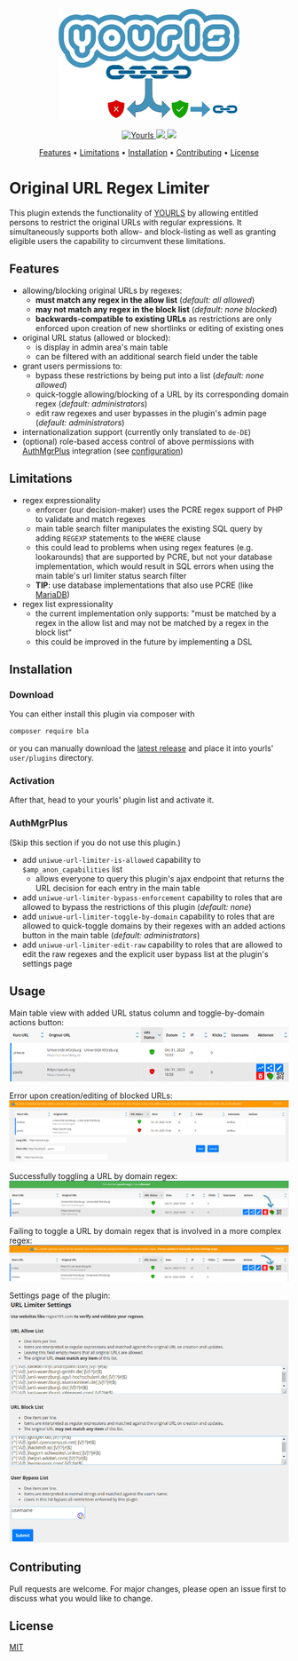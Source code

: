 <p align="center">
  <a href="https://github.com/uniwue-rz/yourls-original-url-regex-limiter">
    <img height="200" src="./original-url-regex-limiter/assets/imgs/logo.svg" alt="Plugin Logo">
  </a>
</p>

<p align="center">
  <a href="https://prototype.php.net/versions/7.4.0/">
    <img src="https://img.shields.io/packagist/php-v/yourls/yourls" alt="Yourls">
  </a>
  <a href="https://github.com/YOURLS/YOURLS">
      <img src="https://img.shields.io/badge/YOURLS-v1.9.2%2B-%234393bb">
  </a>
  <a href="https://github.com/YOURLS/awesome">
    <img src="https://img.shields.io/badge/Awesome-YOURLS-C5A3BE"></a>
</p>

<p align="center">
  <a href="#features">Features</a> •
  <a href="#limitations">Limitations</a> •
  <a href="#installation">Installation</a> •
  <a href="#Contributing">Contributing</a> •
  <a href="#License">License</a>
</p>

# Original URL Regex Limiter

This plugin extends the functionality of [YOURLS](https://github.com/YOURLS/YOURLS) by allowing entitled persons to restrict the original URLs with regular expressions. It simultaneously supports both allow- and block-listing as well as granting eligible users the capability to circumvent these limitations.

## Features
- allowing/blocking original URLs by regexes:
  - **must match any regex in the allow list** (*default: all allowed*)
  - **may not match any regex in the block list** (*default: none blocked*)
  - **backwards-compatible to existing URLs** as restrictions are only enforced upon creation of new shortlinks or editing of existing ones
- original URL status (allowed or blocked):
  - is display in admin area's main table
  - can be filtered with an additional search field under the table
- grant users permissions to:
  - bypass these restrictions by being put into a list (*default: none allowed*)
  - quick-toggle allowing/blocking of a URL by its corresponding domain regex (*default: administrators*)
  - edit raw regexes and user bypasses in the plugin's admin page (*default: administrators*)
- internationalization support (currently only translated to `de-DE`)
- (optional) role-based access control of above permissions with [AuthMgrPlus](https://github.com/joshp23/YOURLS-AuthMgrPlus) integration (see [configuration](#AuthMgrPlus))


## Limitations
- regex expressionality
  - enforcer (our decision-maker) uses the PCRE regex support of PHP to validate and match regexes
  - main table search filter manipulates the existing SQL query by adding `REGEXP` statements to the `WHERE` clause
  - this could lead to problems when using regex features (e.g. lookarounds) that are supported by PCRE, but not your database implementation, which would result in SQL errors when using the main table's url limiter status search filter
  - **TIP**: use database implementations that also use PCRE (like [MariaDB](https://mariadb.com/kb/en/pcre/))
- regex list expressionality
  - the current implementation only supports: "must be matched by a regex in the allow list and may not be matched by a regex in the block list"
  - this could be improved in the future by implementing a DSL


## Installation

### Download
You can either install this plugin via composer with

```bash
composer require bla
```

or you can manually download the [latest release](https://github.com/uniwue-rz/yourls-original-url-regex-limiter/releases) and place it into yourls' `user/plugins` directory.

### Activation
After that, head to your yourls' plugin list and activate it.

### AuthMgrPlus
(Skip this section if you do not use this plugin.)

- add `uniwue-url-limiter-is-allowed` capability to `$amp_anon_capabilities` list
  - allows everyone to query this plugin's ajax endpoint that returns the URL decision for each entry in the main table
- add `uniwue-url-limiter-bypass-enforcement` capability to roles that are allowed to bypass the restrictions of this plugin (*default: none*)
- add `uniwue-url-limiter-toggle-by-domain` capability to roles that are allowed to quick-toggle domains by their regexes with an added actions button in the main table (*default: administrators*)
- add `uniwue-url-limiter-edit-raw` capability to roles that are allowed to edit the raw regexes and the explicit user bypass list at the plugin's settings page


## Usage

Main table view with added URL status column and toggle-by-domain actions button:
<img src="./original-url-regex-limiter/assets/imgs/main-table.png">

Error upon creation/editing of blocked URLs:
<img src="./original-url-regex-limiter/assets/imgs/main-table-error.png">

Successfully toggling a URL by domain regex:
<img src="./original-url-regex-limiter/assets/imgs/main-table-toggle-success.png">

Failing to toggle a URL by domain regex that is involved in a more complex regex:
<img src="./original-url-regex-limiter/assets/imgs/main-table-toggle-error.png">

Settings page of the plugin:
<img src="./original-url-regex-limiter/assets/imgs/settings-page.png">

## Contributing

Pull requests are welcome. For major changes, please open an issue first to discuss what you would like to change.


## License
[MIT](./LICENSE)
